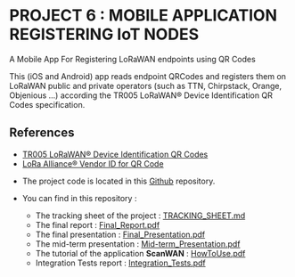# **PROJECT 6 : MOBILE APPLICATION REGISTERING IoT NODES**

A Mobile App For Registering LoRaWAN endpoints using QR Codes

This (iOS and Android) app reads endpoint QRCodes and registers them on LoRaWAN public and private operators (such as TTN, Chirpstack, Orange, Objenious ...) according the TR005 LoRaWAN® Device Identification QR Codes specification.

## References
* [TR005 LoRaWAN® Device Identification QR Codes](https://lora-alliance.org/resource_hub/tr005-lorawan-device-identification-qr-codes/)
* [LoRa Alliance® Vendor ID for QR Code](https://lora-alliance.org/resource_hub/lora-alliance-vendor-id-for-qr-code/)


- The project code is located in this [Github](https://github.com/CampusIoT/lorawan-device-identification-qr-codes) repository.

- You can find in this repository : 
    - The tracking sheet of the project : [TRACKING_SHEET.md](https://gricad-gitlab.univ-grenoble-alpes.fr/Projets-INFO4/20-21/06/docs/-/blob/master/TRACKING_SHEET.md)
    - The final report : [Final_Report.pdf](https://gricad-gitlab.univ-grenoble-alpes.fr/Projets-INFO4/20-21/06/docs/-/blob/master/Final_Report.pdf)
    - The final presentation : [Final_Presentation.pdf](https://gricad-gitlab.univ-grenoble-alpes.fr/Projets-INFO4/20-21/06/docs/-/blob/master/Final_Presentation.pdf)
    - The mid-term presentation : [Mid-term_Presentation.pdf](https://gricad-gitlab.univ-grenoble-alpes.fr/Projets-INFO4/20-21/06/docs/-/blob/master/Mid-term_Presentation.pdf)
    - The tutorial of the application **ScanWAN** : [HowToUse.pdf](https://gricad-gitlab.univ-grenoble-alpes.fr/Projets-INFO4/20-21/06/docs/-/blob/master/HowToUse.pdf)
    - Integration Tests report : [Integration_Tests.pdf](https://gricad-gitlab.univ-grenoble-alpes.fr/Projets-INFO4/20-21/06/docs/-/blob/master/Integration_Tests.pdf)
